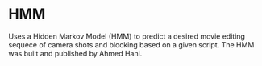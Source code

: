 # HMM
Uses a Hidden Markov Model (HMM) to predict a desired movie editing sequece of camera shots and blocking based on a given script.
The HMM was built and published by Ahmed Hani. 
